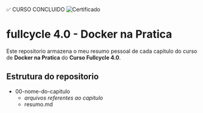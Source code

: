 ✅ CURSO CONCLUIDO
![Certificado](https://github.com/user-attachments/assets/7b5a6f4d-5849-4984-9197-376d1d3f61ce)



# fullcycle 4.0 - Docker na Pratica
Este repositorio armazena o meu resumo pessoal de cada capitulo do curso de **Docker na Pratica** do **Curso Fullcycle 4.0**.

## Estrutura do repositorio

- 00-nome-do-capitulo
    - *arquivos referentes ao capitulo*
    - resumo.md
